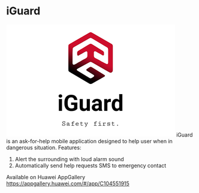 # iGuard
![iGuard](https://github.com/jxhau/iGuard/blob/evolve_3.0/iguard.png?raw=true)
iGuard is an ask-for-help mobile application designed to help user when in dangerous situation. 
Features:
1. Alert the surrounding with loud alarm sound
2. Automatically send help requests SMS to emergency contact

Available on Huawei AppGallery
https://appgallery.huawei.com/#/app/C104551915

